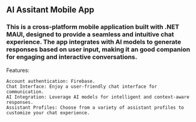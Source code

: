 ## AI Assitant Mobile App
### This is a cross-platform mobile application built with .NET MAUI, designed to provide a seamless and intuitive chat experience. The app integrates with AI models to generate responses based on user input, making it an good companion for engaging and interactive conversations.

Features:
```
Account authentication: Firebase.
Chat Interface: Enjoy a user-friendly chat interface for communication.
AI Integration: Leverage AI models for intelligent and context-aware responses.
Assistant Profiles: Choose from a variety of assistant profiles to customize your chat experience.
```

